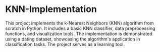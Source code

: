 # KNN-Implementation
This project implements the k-Nearest Neighbors (KNN) algorithm from scratch in Python. It includes a basic KNN classifier, data preprocessing functions, and visualization tools. The implementation is demonstrated using a dating dataset, showcasing the algorithm's application in classification tasks. The project serves as a learning tool.
